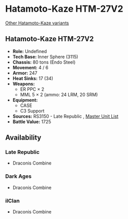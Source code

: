 # Hatamoto-Kaze HTM-27V2 

[Other Hatamoto-Kaze variants](../hatamoto-kaze.md) 

## Hatamoto-Kaze HTM-27V2 

- **Role:** Undefined 
- **Tech Base:** Inner Sphere (3115) 
- **Chassis:** 80 tons (Endo Steel) 
- **Movement:** 4 / 6 
- **Armor:** 247 
- **Heat Sinks:** 17 (34) 
- **Weapons:** 
  - ER PPC × 2 
  - MML 5 × 2 (ammo: 24 LRM, 20 SRM) 
- **Equipment:** 
  - CASE 
  - C3 Support 
- **Sources:** RS3150 - Late Republic , [Master Unit List](http://masterunitlist.info/Unit/Details/7926) 
- **Battle Value:** 1725 

## Availability 

### Late Republic 

- Draconis Combine 

### Dark Ages 

- Draconis Combine 

### ilClan 

- Draconis Combine 

